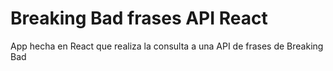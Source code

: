 # Breaking Bad frases API React

App hecha en React que realiza la consulta a una API de frases de Breaking Bad 
